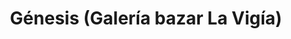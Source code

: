 ---
title: "Génesis (Galería bazar La Vigía)"
url: /ciudad-de-matanzas/genesis-galeria-bazar-la-vigia/
shop: arte
---